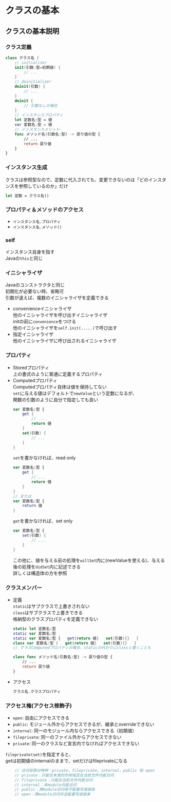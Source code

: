 # クラスの基本

## クラスの基本説明

### クラス定義

```swift
class クラス名 {
    // initializer
    init(引数:型=初期値) {
        // ...
    }
    // deinitializer
    deinit(引数) {
        // ...
    }
    deinit {
        // 引数なしの場合
    }
    // インスタンスプロパティ
    let 定数名:型 = 値
    var 変数名:型 = 値
    // インスタンスメソッド
    func メソッド名(引数名:型) -> 戻り値の型 {
        // ...
        return 戻り値
    }
}
```

### インスタンス生成

クラスは参照型なので、定数に代入されても、変更できないのは「どのインスタンスを参照しているのか」だけ
```swift
let 定数 = クラス名()
```

### プロパティ＆メソッドのアクセス

- `インスタンス名.プロパティ`
- `インスタンス名.メソッド()`

### self

インスタンス自身を指す  
Javaの`this`と同じ

### イニシャライザ

Javaのコンストラクタと同じ  
初期化が必要ない時、省略可  
引数が違えば、複数のイニシャライザを定義できる
- convenienceイニシャライザ  
    他のイニシャライザを呼び出すイニシャライザ  
    initの前に`convenience`をつける  
    他のイニシャライザを`self.init(.....)`で呼び出す
- 指定イニシャライザ  
    他のイニシャライザに呼び出されるイニシャライザ

### プロパティ

- Storedプロパティ  
    上の書式のように普通に定義するプロパティ
- Computedプロパティ  
    Computedプロパティ自体は値を保持してない  
    `set`に与える値はデフォルトで`newValue`という定数になるが、  
    関数の引数のように自分で指定しても良い
    ```swift
    var 変数名:型 {
        get {
            // ...
            return 値
        }
        set(引数) {
            // ...
        }
    }
    ```
    `set`を書かなければ、read only
    ```swift
    var 変数名:型 {
        get {
            // ...
            return 値
        }
    }
    // または
    var 変数名:型 {
        return 値
    }
    ```
    `get`を書かなければ、set only
    ```swift
    var 変数名:型 {
        set(引数) {
            // ...
        }
    }
    ```
    この他に、値を与える前の処理を`willSet`内に(newValueを使える)、与える後の処理を`didSet`内に記述できる  
    詳しくは構造体の方を参照

### クラスメンバー

- 定義  
    `static`はサブクラスで上書きされない  
    `class`はサブクラスで上書きできる  
    格納型のクラスプロパティを定義できない
    ```swift
    static let 定数名:型
    static var 変数名:型
    static var 変数名:型 {   get{return 値}   set(引数){}   }
    class var 変数名:型 {   get{return 値}   set(引数){}   }
    // クラスComputedプロパティの場合、staticの代わりにclassと書くことも

    class func メソッド名(引数名:型) -> 戻り値の型 {
        // ...
        return 戻り値
    }
    ```
- アクセス
    ```swift
    クラス名.クラスプロパティ
    ```

### アクセス権(アクセス修飾子)

- `open`: 自由にアクセスできる
- `public`: モジュール外からアクセスできるが、継承とoverrideできない
- `internal`: 同一のモジュール内ならアクセスできる（初期値）
- `fileprivate`: 同一のファイル外からアクセスできない
- `private`: 同一のクラスなど宣言内でなければアクセスできない

`fileprivate(set)`を指定すると、  
getは初期値のinternalのままで、setだけはfileprivateになる
```swift
    // 访问权限分物种：private，fileprivate，internal，public 和 open
    // private：只能在本类的作用域且在当前文件内能访问
    // fileprivate：只能在当前文件内能访问
    // internal：本module内能访问
    // public：跨module访问但不能重写或继承
    // open：跨module访问并且能重写或继承
```
